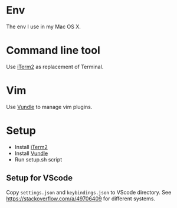 Env
====
The env I use in my Mac OS X.

# Command line tool
Use [iTerm2][iTerm2] as replacement of Terminal.

# Vim
Use [Vundle][Vundle] to manage vim plugins.

# Setup
 - Install [iTerm2][iTerm2]
 - Install [Vundle][Vundle]
 - Run setup.sh script

## Setup for VScode
Copy `settings.json` and `keybindings.json` to VScode directory. See https://stackoverflow.com/a/49706409 for different systems.

[iTerm2]: https://www.iterm2.com/
[Vundle]: https://github.com/VundleVim/Vundle.vim
